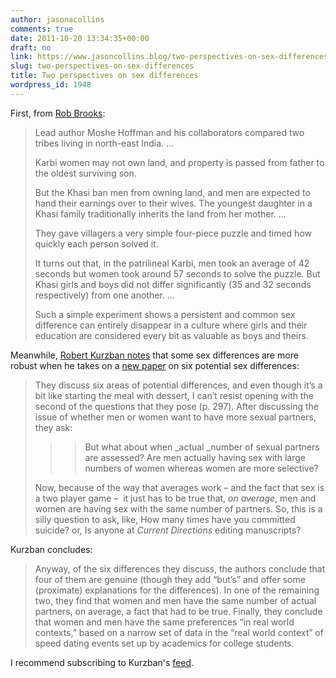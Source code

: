 ```yaml
---
author: jasonacollins
comments: true
date: 2011-10-20 13:34:35+00:00
draft: no
link: https://www.jasoncollins.blog/two-perspectives-on-sex-differences/
slug: two-perspectives-on-sex-differences
title: Two perspectives on sex differences
wordpress_id: 1948
---
```


First, from [Rob Brooks](http://www.robbrooks.net/rob-brooks/1819):


<blockquote>Lead author Moshe Hoffman and his collaborators compared two tribes living in north-east India. ...

Karbi women may not own land, and property is passed from father to the oldest surviving son.

But the Khasi ban men from owning land, and men are expected to hand their earnings over to their wives. The youngest daughter in a Khasi family traditionally inherits the land from her mother. ...

They gave villagers a very simple four-piece puzzle and timed how quickly each person solved it.

It turns out that, in the patrilineal Karbi, men took an average of 42 seconds but women took around 57 seconds to solve the puzzle. But Khasi girls and boys did not differ significantly (35 and 32 seconds respectively) from one another. ...

Such a simple experiment shows a persistent and common sex difference can entirely disappear in a culture where girls and their education are considered every bit as valuable as boys and theirs.</blockquote>


Meanwhile, [Robert Kurzban notes](http://www.epjournal.net/blog/2011/10/fun-with-sex-differences) that some sex differences are more robust when he takes on a [new paper](http://cdp.sagepub.com/content/20/5/296.abstract) on six potential sex differences:


<blockquote>They discuss six areas of potential differences, and even though it’s a bit like starting the meal with dessert, I can’t resist opening with the second of the questions that they pose (p. 297). After discussing the issue of whether men or women want to have more sexual partners, they ask:

> 
> <blockquote>But what about when _actual _number of sexual partners are assessed? Are men actually having sex with large numbers of women whereas women are more selective?</blockquote>
> 
> 
Now, because of the way that averages work – and the fact that sex is a two player game –  it just has to be true that, _on average_, men and women are having sex with the same number of partners. So, this is a silly question to ask, like, How many times have you committed suicide? or, Is anyone at _Current Directions_ editing manuscripts?</blockquote>


Kurzban concludes:


<blockquote>Anyway, of the six differences they discuss, the authors conclude that four of them are genuine (though they add “but’s” and offer some (proximate) explanations for the differences). In one of the remaining two, they find that women and men have the same number of actual partners, on average, a fact that had to be true. Finally, they conclude that women and men have the same preferences “in real world contexts,” based on a narrow set of data in the “real world context” of speed dating events set up by academics for college students.</blockquote>


I recommend subscribing to Kurzban's [feed](http://feeds.feedburner.com/EvolutionaryPsychologyBlog).
